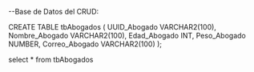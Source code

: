 --Base de Datos del CRUD:

CREATE TABLE tbAbogados (
UUID_Abogado VARCHAR2(100), 
Nombre_Abogado VARCHAR2(100),
Edad_Abogado INT,
Peso_Abogado NUMBER,
Correo_Abogado VARCHAR2(100)
);

select * from tbAbogados
